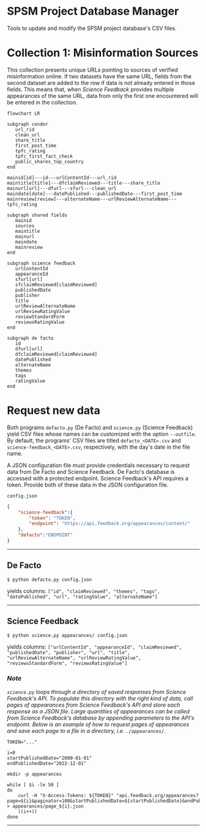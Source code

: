 # SPSM Project Database Manager

Tools to update and modify the SPSM project database's CSV files.

# Collection 1: Misinformation Sources

This collection presents unique URLs pointing to sources of verified misinformation online. If two datasets have the same URL, fields from the second dataset are added to the row if data is not already entered in those fields. This means that, when *Science Feedback* provides multiple appearances of the same URL, data from only the first one encountered will be entered in the collection.

 ```mermaid
flowchart LR

subgraph condor
    url_rid
    clean_url
    share_title
    first_post_time
    tpfc_rating
    tpfc_first_fact_check
    public_shares_top_country
end

mainid[id]---id---urlContentId---url_rid
maintitle[title]---dfclaimReviewed---title---share_title
mainurl[url]---dfurl---sfurl---clean_url
maindate[date]---datePublished---publishedDate---first_post_time
mainreview[review]---alternateName---urlReviewAlternateName---tpfc_rating

subgraph shared fields
    mainid
    sources
    maintitle
    mainurl
    maindate
    mainreview
end

subgraph science feedback
    urlContentId
    appearanceId
    sfurl[url]
    sfclaimReviewed[claimReviewed]
    publishedDate
    publisher
    title
    urlReviewAlternateName
    urlReviewRatingValue
    reviewStandardForm
    reviewsRatingValue
end

subgraph de facto
    id
    dfurl[url]
    dfclaimReviewed[claimReviewed]
    datePublished
    alternateName
    themes
    tags
    ratingValue
end
 ```



# Request new data
Both programs `defacto.py` (De Facto) and `science.py` (Science Feedback) yield CSV files whose names can be customized with the option `--outfile`. 
By default, the programs' CSV files are titled `defacto_<DATE>.csv` and `science-feedback_<DATE>.csv`, respectively, with the day's date in the file name.

A JSON configuration file must provide credentials necessary to request data from De Facto and Science Feedback. De Facto's database is accessed with 
a protected endpoint. Science Feedback's API requires a token. Provide both of these data in the JSON configuration file.

`config.json`
```json
{
    "science-feedback":{
        "token": "TOKEN",
        "endpoint": "https://api.feedback.org/appearances/content/"
    },
    "defacto":"ENDPOINT"
}
```
---

## De Facto
```shell
$ python defacto.py config.json
```
yields columns: `["id", "claimReviewed", "themes", "tags", "datePublished", "url", "ratingValue", "alternateName"]`

---

## Science Feedback
```shell
$ python science.py appearances/ config.json
```
yields columns: `["urlContentId", "appearanceId", "claimReviewed", "publishedDate", "publisher", "url", "title", "urlReviewAlternateName", "urlReviewRatingValue", "reviewsStandardForm", "reviewsRatingValue"]`

### *Note*

*`science.py` loops through a directory of saved responses from Science Feedback's API. To populate this directory with the right kind of data, 
call pages of appearances from Science Feedback's API and store each response as a JSON file. Large quantities of appearances can be called from Science Feedback's database by appending parameters to the API's endpoint. Below is an example of how to request pages of appearances and save each page to a file in a directory, i.e. `./appearances/`.*

```shell
TOKEN="..."

i=0
startPublishedDate="2000-01-01"
endPublishedDate="2022-12-01"

mkdir -p appearances

while [ $i -le 50 ]
do
    curl -H "X-Access-Tokens: ${TOKEN}" "api.feedback.org/appearances?page=${i}&paginator=100&startPublishedDate=${startPublishedDate}&endPublishedDate=${endPublishedDate}" > appearances/page_${i}.json
    ((i++))
done
```
---

